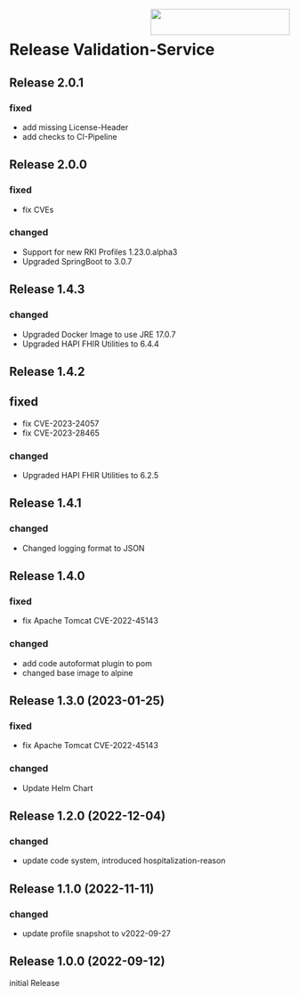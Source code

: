 <img align="right" width="250" height="47" src="media/Gematik_Logo_Flag.png"/> <br/>    

# Release Validation-Service

## Release 2.0.1

### fixed
- add missing License-Header
- add checks to CI-Pipeline 


## Release 2.0.0

### fixed
- fix CVEs

### changed
- Support for new RKI Profiles 1.23.0.alpha3
- Upgraded SpringBoot to 3.0.7


## Release 1.4.3

### changed
- Upgraded Docker Image to use JRE 17.0.7
- Upgraded HAPI FHIR Utilities to 6.4.4


## Release 1.4.2

## fixed
- fix CVE-2023-24057
- fix CVE-2023-28465

### changed
- Upgraded HAPI FHIR Utilities to 6.2.5


## Release 1.4.1

### changed
- Changed logging format to JSON

## Release 1.4.0

### fixed
- fix Apache Tomcat CVE-2022-45143

### changed
- add code autoformat plugin to pom
- changed base image to alpine

## Release 1.3.0 (2023-01-25)

### fixed
- fix Apache Tomcat CVE-2022-45143

### changed
- Update Helm Chart


## Release 1.2.0 (2022-12-04)

### changed
- update code system, introduced hospitalization-reason


## Release 1.1.0 (2022-11-11)

### changed
- update profile snapshot to v2022-09-27


## Release 1.0.0 (2022-09-12)

initial Release